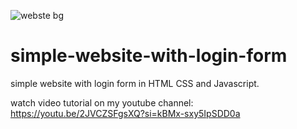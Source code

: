 ![webste bg](https://github.com/AsmrWebCoding/simple-website-with-login-form/assets/138141838/c5197aea-ec39-43e7-9487-3980d252f9aa)


# simple-website-with-login-form
simple website with login form in HTML CSS and Javascript.

watch video tutorial on my youtube channel:
https://youtu.be/2JVCZSFgsXQ?si=kBMx-sxy5IpSDD0a
